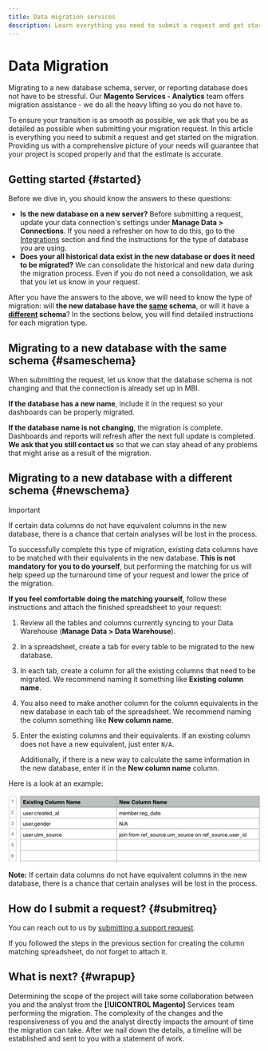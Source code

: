 ```yaml
---
title: Data migration services
description: Learn everything you need to submit a request and get started on the migration.
---
```

# Data Migration

Migrating to a new database schema, server, or reporting database does not have to be stressful. Our **Magento Services - Analytics** team offers migration assistance - we do all the heavy lifting so you do not have to.

To ensure your transition is as smooth as possible, we ask that you be as detailed as possible when submitting your migration request. In this article is everything you need to submit a request and get started on the migration. Providing us with a comprehensive picture of your needs will guarantee that your project is scoped properly and that the estimate is accurate.

## Getting started {#started}

Before we dive in, you should know the answers to these questions:

* **Is the new database on a new server?** Before submitting a request, update your data connection's settings under **Manage Data > Connections**. If you need a refresher on how to do this, go to the [Integrations](../integrations/integrations.md) section and find the instructions for the type of database you are using.
* **Does your all historical data exist in the new database or does it need to be migrated?** We can consolidate the historical and new data during the migration process. Even if you do not need a consolidation, we ask that you let us know in your request.

After you have the answers to the above, we will need to know the type of migration: will **the new database have the [<u>same</u>](#sameschema) schema**, or will it have a **[<u>different</u>](#newschema) schema**? In the sections below, you will find detailed instructions for each migration type.

## Migrating to a new database with the same schema {#sameschema}

When submitting the request, let us know that the database schema is not changing and that the connection is already set up in MBI.

**If the database has a new name**, include it in the request so your dashboards can be properly migrated.

**If the database name is not changing**, the migration is complete. Dashboards and reports will refresh after the next full update is completed. **We ask that you still contact us** so that we can stay ahead of any problems that might arise as a result of the migration.

## Migrating to a new database with a different schema {#newschema}

>[!IMPORTANT]
>
>If certain data columns do not have equivalent columns in the new database, there is a chance that certain analyses will be lost in the process.

To successfully complete this type of migration, existing data columns have to be matched with their equivalents in the new database. **This is not mandatory for you to do yourself**, but performing the matching for us will help speed up the turnaround time of your request and lower the price of the migration.

**If you feel comfortable doing the matching yourself,** follow these instructions and attach the finished spreadsheet to your request:

1. Review all the tables and columns currently syncing to your Data Warehouse (**Manage Data > Data Warehouse**).
1. In a spreadsheet, create a tab for every table to be migrated to the new database.
1. In each tab, create a column for all the existing columns that need to be migrated. We recommend naming it something like **Existing column name**.
1. You also need to make another column for the column equivalents in the new database in each tab of the spreadsheet. We recommend naming the column something like **New column name**.
1. Enter the existing columns and their equivalents. If an existing column does not have a new equivalent, just enter `N/A`.

    Additionally, if there is a new way to calculate the same information in the new database, enter it in the **New column name** column.

Here is a look at an example:

![](../../../assets/Migration_Spreadsheet.png)

**Note:** If certain data columns do not have equivalent columns in the new database, there is a chance that certain analyses will be lost in the process.

## How do I submit a request? {#submitreq}

You can reach out to us by [submitting a support request](../../../getting-started/support.md).

If you followed the steps in the previous section for creating the column matching spreadsheet, do not forget to attach it.

## What is next? {#wrapup}

Determining the scope of the project will take some collaboration between you and the analyst from the **[!UICONTROL Magento]** Services team performing the migration. The complexity of the changes and the responsiveness of you and the analyst directly impacts the amount of time the migration can take. After we nail down the details, a timeline will be established and sent to you with a statement of work.

